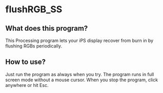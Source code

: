 # flushRGB_SS

## What does this program?

This Processing program lets your iPS display recover from burn in by flushing RGBs periodically.

## How to use?

Just run the program as always when you try. The program runs in full screen mode without a mouse cursor. When you stop the program, click anywhere or hit Esc.

